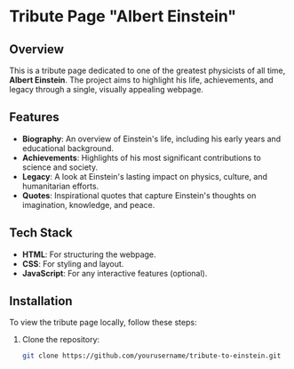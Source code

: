 # Tribute Page "Albert Einstein"

## Overview
This is a tribute page dedicated to one of the greatest physicists of all time, **Albert Einstein**. The project aims to highlight his life, achievements, and legacy through a single, visually appealing webpage.

## Features
- **Biography**: An overview of Einstein's life, including his early years and educational background.
- **Achievements**: Highlights of his most significant contributions to science and society.
- **Legacy**: A look at Einstein's lasting impact on physics, culture, and humanitarian efforts.
- **Quotes**: Inspirational quotes that capture Einstein's thoughts on imagination, knowledge, and peace.

## Tech Stack
- **HTML**: For structuring the webpage.
- **CSS**: For styling and layout.
- **JavaScript**: For any interactive features (optional).

## Installation
To view the tribute page locally, follow these steps:

1. Clone the repository:
   ```bash
   git clone https://github.com/yourusername/tribute-to-einstein.git
